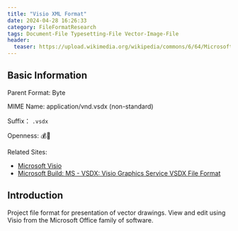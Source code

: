```yaml
---
title: "Visio XML Format"
date: 2024-04-28 16:26:33
category: FileFormatResearch
tags: Document-File Typesetting-File Vector-Image-File
header:
  teaser: https://upload.wikimedia.org/wikipedia/commons/6/64/Microsoft_Office_Visio_%282019%29.svg
---
```


## Basic Information

Parent Format: Byte

MIME Name:  application/vnd.vsdx (non-standard)

Suffix： `.vsdx`

Openness: 💰📕

Related Sites:

* [Microsoft Visio](https://www.microsoft.com/en-us/microsoft-365/visio/flowchart-software)
* [Microsoft Build: MS - VSDX: Visio Graphics Service VSDX File Format](https://learn.microsoft.com/en-us/openspecs/sharepoint_protocols/ms-vsdx/50c23601-c943-4ff2-b4a1-02445f52daf0?redirectedfrom=MSDN)

## Introduction

Project file format for presentation of vector drawings. View and edit using Visio from the Microsoft Office family of software.
